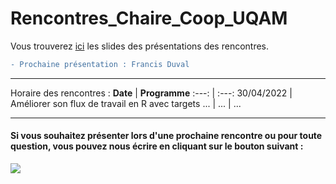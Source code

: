 # Rencontres_Chaire_Coop_UQAM
Vous trouverez [ici](Slides/) les slides des présentations des rencontres.

```diff
- Prochaine présentation : Francis Duval
```

---
Horaire des rencontres :
**Date** | **Programme**
:---: | :---:
30/04/2022 | Améliorer son flux de travail en R avec targets
... | ... | ...

--- 

#### Si vous souhaitez présenter lors d'une prochaine rencontre ou pour toute question, vous pouvez nous écrire en cliquant sur le bouton suivant : 
<a href="mailto:michaelides.marie@courrier.uqam.ca?
         cc=coulibaly.raissa@courrier.uqam.ca, boucher.jean-philippe@uqam.ca
         &subject=Rencontres mensuelles de la Chaire.
         "><img src="https://img.shields.io/badge/gmail-%23DD0031.svg?&style=for-the-badge&logo=gmail&logoColor=white"/></a>
         
         
<!--- 1. <a href = "Marie_Michaelides:michaelides.marie@courrier.uqam.ca">Marie Michaelides</a>;
2. <a href = "Raissa_Coulibaly:coulibaly.raissa@courrier.uqam.ca">Raïssa Coulibaly</a>; --->

